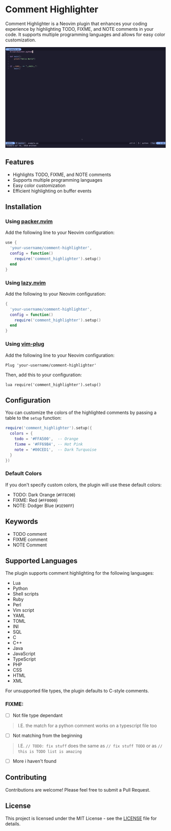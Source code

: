 # Comment Highlighter

Comment Highlighter is a Neovim plugin that enhances your coding experience by highlighting TODO, FIXME, and NOTE comments in your code. It supports multiple programming languages and allows for easy color customization.

[![demo](demo/demo.jpg)](demo/demo.mp4)

## Features

- Highlights TODO, FIXME, and NOTE comments
- Supports multiple programming languages
- Easy color customization
- Efficient highlighting on buffer events

## Installation

### Using [packer.nvim](https://github.com/wbthomason/packer.nvim)

Add the following line to your Neovim configuration:

```lua
use {
  'your-username/comment-highlighter',
  config = function()
    require('comment_highlighter').setup()
  end
}
```

### Using [lazy.nvim](https://github.com/folke/lazy.nvim)

Add the following to your Neovim configuration:

```lua
{
  'your-username/comment-highlighter',
  config = function()
    require('comment_highlighter').setup()
  end
}
```

### Using [vim-plug](https://github.com/junegunn/vim-plug)

Add the following line to your Neovim configuration:

```vim
Plug 'your-username/comment-highlighter'
```

Then, add this to your configuration:

```vim
lua require('comment_highlighter').setup()
```

## Configuration

You can customize the colors of the highlighted comments by passing a table to the `setup` function:

```lua
require('comment_highlighter').setup({
  colors = {
    todo = '#FFA500',  -- Orange
    fixme = '#FF69B4', -- Hot Pink
    note = '#00CED1',  -- Dark Turquoise
  }
})
```

### Default Colors

If you don't specify custom colors, the plugin will use these default colors:

- TODO: Dark Orange (`#FF8C00`)
- FIXME: Red (`#FF0000`)
- NOTE: Dodger Blue (`#1E90FF`)

## Keywords
- TODO comment
- FIXME comment
- NOTE Comment


## Supported Languages

The plugin supports comment highlighting for the following languages:

- Lua
- Python
- Shell scripts
- Ruby
- Perl
- Vim script
- YAML
- TOML
- INI
- SQL
- C
- C++
- Java
- JavaScript
- TypeScript
- PHP
- CSS
- HTML
- XML

For unsupported file types, the plugin defaults to C-style comments.

### FIXME:

- [ ] Not file type dependant
> I.E. the match for a python comment works on a typescript file too
- [ ] Not matching from the beginning
> I.E. `// TODO: fix stuff` does the same as `// fix stuff TODO` or as `// this is TODO list is amazing `
- [ ] More i haven't found

## Contributing

Contributions are welcome! Please feel free to submit a Pull Request.

## License

This project is licensed under the MIT License - see the [LICENSE](LICENSE) file for details.
